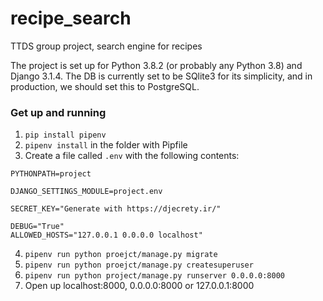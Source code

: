 # recipe_search
TTDS group project, search engine for recipes

The project is set up for Python 3.8.2 (or probably any Python 3.8) and Django 3.1.4.
The DB is currently set to be SQlite3 for its simplicity, and in production, we should set this to PostgreSQL.

### Get up and running
1. `pip install pipenv`
2. `pipenv install` in the folder with Pipfile
3. Create a file called `.env` with the following contents:

```
PYTHONPATH=project

DJANGO_SETTINGS_MODULE=project.env

SECRET_KEY="Generate with https://djecrety.ir/"

DEBUG="True"
ALLOWED_HOSTS="127.0.0.1 0.0.0.0 localhost"
```

4. `pipenv run python proejct/manage.py migrate`
5. `pipenv run python proejct/manage.py createsuperuser`
6. `pipenv run python project/manage.py runserver 0.0.0.0:8000`
7. Open up localhost:8000, 0.0.0.0:8000 or 127.0.0.1:8000
